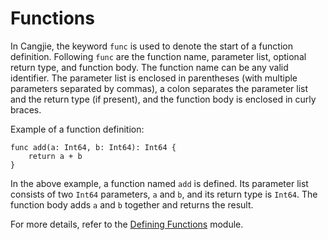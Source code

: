 # Functions

In Cangjie, the keyword `func` is used to denote the start of a function definition. Following `func` are the function name, parameter list, optional return type, and function body. The function name can be any valid identifier. The parameter list is enclosed in parentheses (with multiple parameters separated by commas), a colon separates the parameter list and the return type (if present), and the function body is enclosed in curly braces.

Example of a function definition:

<!-- compile -->

```cangjie
func add(a: Int64, b: Int64): Int64 {
    return a + b
}
```

In the above example, a function named `add` is defined. Its parameter list consists of two `Int64` parameters, `a` and `b`, and its return type is `Int64`. The function body adds `a` and `b` together and returns the result.

For more details, refer to the [Defining Functions](../function/define_functions.md) module.